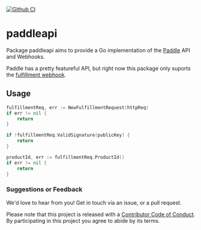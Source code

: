 [![Github CI](https://github.com/ChimeHQ/paddleapi/workflows/CI/badge.svg)](https://github.com/ChimeHQ/paddleapi/actions)

# paddleapi

Package paddleapi aims to provide a Go implementation of the [Paddle](https://paddle.com) API and Webhooks.

Paddle has a pretty featureful API, but right now this package only suports the [fulfillment webhook](https://developer.paddle.com/webhook-reference/product-fulfillment/fulfillment-webhook).

## Usage

```go
fulfillmentReq, err := NewFulfillmentRequest(httpReq)
if err != nil {
	return
}

if !fulfillmentReq.ValidSignature(publicKey) {
	return
}

productId, err := fulfillmentReq.ProductId()
if err != nil {
	return
}
```

### Suggestions or Feedback

We'd love to hear from you! Get in touch via an issue, or a pull request.

Please note that this project is released with a [Contributor Code of Conduct](CODE_OF_CONDUCT.md). By participating in this project you agree to abide by its terms.
